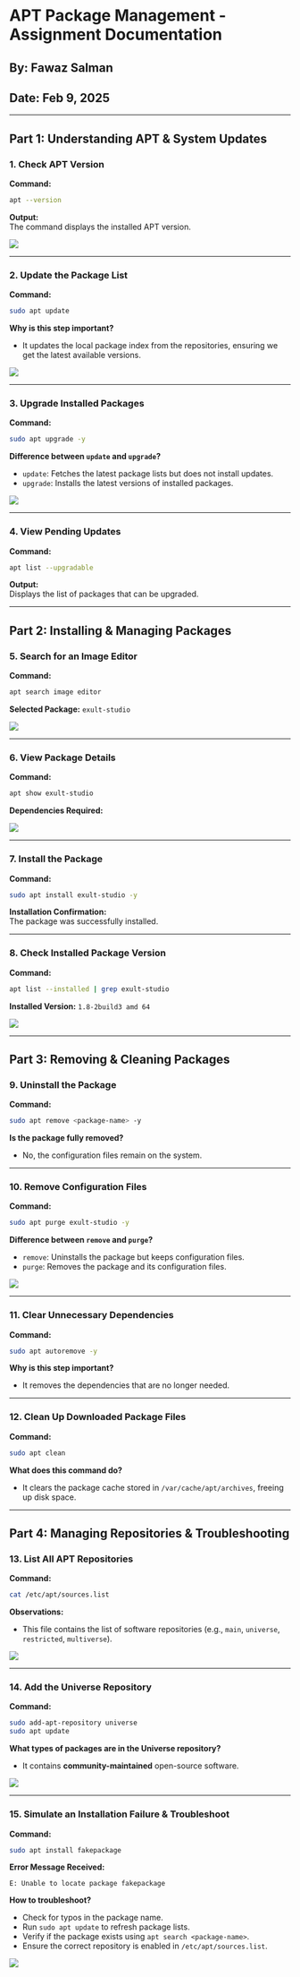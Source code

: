 # APT Package Management - Assignment Documentation

## By: Fawaz Salman
## Date: Feb 9, 2025

---

## **Part 1: Understanding APT & System Updates**

### **1. Check APT Version**
**Command:**  
```bash
apt --version
```
**Output:**  
The command displays the installed APT version.

![](https://github.com/FawazSalman/linux-management/blob/main/Apt_package_manangement/images/1.1.png) 

---

### **2. Update the Package List**
**Command:**  
```bash
sudo apt update
```
**Why is this step important?**  
- It updates the local package index from the repositories, ensuring we get the latest available versions.  

![](https://github.com/FawazSalman/linux-management/blob/main/Apt_package_manangement/images/1.png)  

---

### **3. Upgrade Installed Packages**
**Command:**  
```bash
sudo apt upgrade -y
```
**Difference between `update` and `upgrade`?**  
- `update`: Fetches the latest package lists but does not install updates.  
- `upgrade`: Installs the latest versions of installed packages.  

![](https://github.com/FawazSalman/linux-management/blob/main/Apt_package_manangement/images/2.png)

---

### **4. View Pending Updates**
**Command:**  
```bash
apt list --upgradable
```
**Output:**  
Displays the list of packages that can be upgraded.  

---

## **Part 2: Installing & Managing Packages**

### **5. Search for an Image Editor**
**Command:**  
```bash
apt search image editor
```
**Selected Package:** `exult-studio`  

![](https://github.com/FawazSalman/linux-management/blob/main/Apt_package_manangement/images/3.png)

---

### **6. View Package Details**
**Command:**  
```bash
apt show exult-studio
```
**Dependencies Required:**   

![](https://github.com/FawazSalman/linux-management/blob/main/Apt_package_manangement/images/4.png) 

---

### **7. Install the Package**
**Command:**  
```bash
sudo apt install exult-studio -y
```
**Installation Confirmation:**  
The package was successfully installed. 

---

### **8. Check Installed Package Version**
**Command:**  
```bash
apt list --installed | grep exult-studio
```
**Installed Version:** `1.8-2build3 amd 64`  

![](https://github.com/FawazSalman/linux-management/blob/main/Apt_package_manangement/images/5.png)  

---

## **Part 3: Removing & Cleaning Packages**

### **9. Uninstall the Package**
**Command:**  
```bash
sudo apt remove <package-name> -y
```
**Is the package fully removed?**  
- No, the configuration files remain on the system.  

---

### **10. Remove Configuration Files**
**Command:**  
```bash
sudo apt purge exult-studio -y
```
**Difference between `remove` and `purge`?**  
- `remove`: Uninstalls the package but keeps configuration files.  
- `purge`: Removes the package and its configuration files.  

![](https://github.com/FawazSalman/linux-management/blob/main/Apt_package_manangement/images/6.png)  

---

### **11. Clear Unnecessary Dependencies**
**Command:**  
```bash
sudo apt autoremove -y
```
**Why is this step important?**  
- It removes the dependencies that are no longer needed.  

---

### **12. Clean Up Downloaded Package Files**
**Command:**  
```bash
sudo apt clean
```
**What does this command do?**  
- It clears the package cache stored in `/var/cache/apt/archives`, freeing up disk space.  

---

## **Part 4: Managing Repositories & Troubleshooting**

### **13. List All APT Repositories**
**Command:**  
```bash
cat /etc/apt/sources.list
```
**Observations:**  
- This file contains the list of software repositories (e.g., `main`, `universe`, `restricted`, `multiverse`).  

![](https://github.com/FawazSalman/linux-management/blob/main/Apt_package_manangement/images/7.png)  

---

### **14. Add the Universe Repository**
**Command:**  
```bash
sudo add-apt-repository universe
sudo apt update
```
**What types of packages are in the Universe repository?**  
- It contains **community-maintained** open-source software.  

![](https://github.com/FawazSalman/linux-management/blob/main/Apt_package_manangement/images/9.png)

---

### **15. Simulate an Installation Failure & Troubleshoot**
**Command:**  
```bash
sudo apt install fakepackage
```
**Error Message Received:**  
```
E: Unable to locate package fakepackage
```

**How to troubleshoot?**  
- Check for typos in the package name.  
- Run `sudo apt update` to refresh package lists.  
- Verify if the package exists using `apt search <package-name>`.  
- Ensure the correct repository is enabled in `/etc/apt/sources.list`.  

![](https://github.com/FawazSalman/linux-management/blob/main/Apt_package_manangement/images/10.png)

